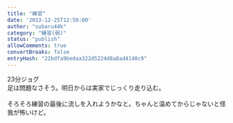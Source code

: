 ```yaml
---
title: "練習"
date: '2013-12-25T12:50:00'
author: "subaru44k"
category: "練習(弱)"
status: "publish"
allowComments: true
convertBreaks: false
entryHash: "22bdfa9bedaa322d5224d8a8ad4140c9"
---
```

23分ジョグ<br>
足は問題なさそう。明日からは実家でじっくり走り込む。<br>
<br>
そろそろ練習の最後に流しを入れようかなと。ちゃんと温めてからじゃないと怪我が怖いけど。
